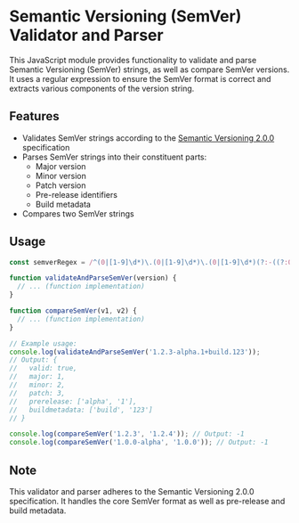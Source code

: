 # Semantic Versioning (SemVer) Validator and Parser

This JavaScript module provides functionality to validate and parse Semantic Versioning (SemVer) strings, as well as compare SemVer versions. It uses a regular expression to ensure the SemVer format is correct and extracts various components of the version string.

## Features

- Validates SemVer strings according to the [Semantic Versioning 2.0.0](https://semver.org/) specification
- Parses SemVer strings into their constituent parts:
  - Major version
  - Minor version
  - Patch version
  - Pre-release identifiers
  - Build metadata
- Compares two SemVer strings

## Usage

```javascript
const semverRegex = /^(0|[1-9]\d*)\.(0|[1-9]\d*)\.(0|[1-9]\d*)(?:-((?:0|[1-9]\d*|\d*[a-zA-Z-][0-9a-zA-Z-]*)(?:\.(?:0|[1-9]\d*|\d*[a-zA-Z-][0-9a-zA-Z-]*))*))?(?:\+([0-9a-zA-Z-]+(?:\.[0-9a-zA-Z-]+)*))?$/;

function validateAndParseSemVer(version) {
  // ... (function implementation)
}

function compareSemVer(v1, v2) {
  // ... (function implementation)
}

// Example usage:
console.log(validateAndParseSemVer('1.2.3-alpha.1+build.123'));
// Output: {
//   valid: true,
//   major: 1,
//   minor: 2,
//   patch: 3,
//   prerelease: ['alpha', '1'],
//   buildmetadata: ['build', '123']
// }

console.log(compareSemVer('1.2.3', '1.2.4')); // Output: -1
console.log(compareSemVer('1.0.0-alpha', '1.0.0')); // Output: -1
```

## Note

This validator and parser adheres to the Semantic Versioning 2.0.0 specification. It handles the core SemVer format as well as pre-release and build metadata.